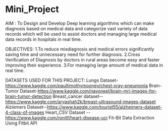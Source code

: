# Mini_Project
AIM : To Design and Develop Deep learning algorithms which can make diagnosis based on medical data and categorize vast variety of data records which will be used to assist doctors and managing large medical data records in hospitals in real time.

OBJECTIVES:
1.To reduce misdiagnosis and medical errors significantly saving time and unnecessary need for further diagnosis.
2.Cross Verification of Diagnosis by doctors in rural areas become easy and faster improving their experience.
3.For managing large amount of medical data in real time.

DATASETS USED FOR THIS PROJECT:
Lungs Dataset-https://www.kaggle.com/paultimothymooney/chest-xray-pneumonia
Brain-Tumor Dataset-https://www.kaggle.com/navoneel/brain-mri-images-for-brain-tumor-detection
Breast_cancer dataset--https://www.kaggle.com/aryashah2k/breast-ultrasound-images-dataset
Alziemers Dataset--https://www.kaggle.com/tourist55/alzheimers-dataset-4-class-of-images
Heart_CSV Dataset --https://www.kaggle.com/ronitf/heart-disease-uci
Fit-Bit Data Extraction Using Fitbit API
